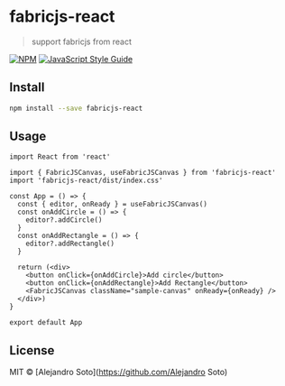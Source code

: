 # fabricjs-react

> support fabricjs from react

[![NPM](https://img.shields.io/npm/v/fabricjs-react.svg)](https://www.npmjs.com/package/fabricjs-react) [![JavaScript Style Guide](https://img.shields.io/badge/code_style-standard-brightgreen.svg)](https://standardjs.com)

## Install

```bash
npm install --save fabricjs-react
```

## Usage

```tsx
import React from 'react'

import { FabricJSCanvas, useFabricJSCanvas } from 'fabricjs-react'
import 'fabricjs-react/dist/index.css'

const App = () => {
  const { editor, onReady } = useFabricJSCanvas()
  const onAddCircle = () => {
    editor?.addCircle()
  }
  const onAddRectangle = () => {
    editor?.addRectangle()
  }

  return (<div>
    <button onClick={onAddCircle}>Add circle</button>
    <button onClick={onAddRectangle}>Add Rectangle</button>
    <FabricJSCanvas className="sample-canvas" onReady={onReady} />
  </div>)
}

export default App
```

## License

MIT © [Alejandro Soto](https://github.com/Alejandro Soto)
